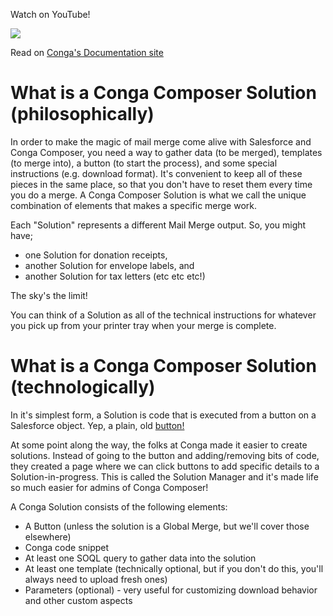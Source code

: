 Watch on YouTube!   

[![](https://imgur.com/a/1h035rf)](https://www.youtube.com/watch?v=gItDB0_oxcw&t=2s)

Read on [Conga's Documentation site](https://documentation.conga.com/composer/latest/anatomy-of-a-conga-composer-button-143198461.html)

# What is a Conga Composer Solution (philosophically)
In order to make the magic of mail merge come alive with Salesforce and Conga Composer, you need a way to gather data (to be merged), templates (to merge into), a button (to start the process), and some special instructions (e.g. download format).  It's convenient to keep all of these pieces in the same place, so that you don't have to reset them every time you do a merge.  A Conga Composer Solution is what we call the unique combination of elements that makes a specific merge work.

Each "Solution" represents a different Mail Merge output.  So, you might have;
* one Solution for donation receipts, 
* another Solution for envelope labels, and 
* another Solution for tax letters (etc etc etc!)  

The sky's the limit!

You can think of a Solution as all of the technical instructions for whatever you pick up from your printer tray when your merge is complete.

# What is a Conga Composer Solution (technologically)
In it's simplest form, a Solution is code that is executed from a button on a Salesforce object.  Yep, a plain, old [button!](https://help.salesforce.com/s/articleView?id=sf.customize_enterprise.htm&type=5)

At some point along the way, the folks at Conga made it easier to create solutions.  Instead of going to the button and adding/removing bits of code, they created a page where we can click buttons to add specific details to a Solution-in-progress.  This is called the Solution Manager and it's made life so much easier for admins of Conga Composer!

A Conga Solution consists of the following elements:
* A Button (unless the solution is a Global Merge, but we'll cover those elsewhere)
* Conga code snippet
* At least one SOQL query to gather data into the solution
* At least one template (technically optional, but if you don't do this, you'll always need to upload fresh ones)
* Parameters (optional) - very useful for customizing download behavior and other custom aspects
